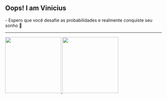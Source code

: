 ## Oops! I am Vinicius

<p>- Espero que você desafie as probabilidades e realmente conquiste seu sonho 💙</p>

---

<div>
  <a href="https://github.com/zv1n1">
  <img height="180em" src="https://github-readme-stats.vercel.app/api?username=zv1n1&show_icons=true&theme=synthwave&include_all_commits=true&count_private=true"/>
  <img height="180em" src="https://github-readme-stats.vercel.app/api/top-langs/?username=zv1n1&layout=compact&langs_count=16&theme=synthwave"/>
</div>
  
